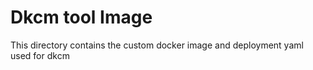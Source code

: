 # Dkcm tool Image

This directory contains the custom docker image and deployment yaml used for
dkcm
